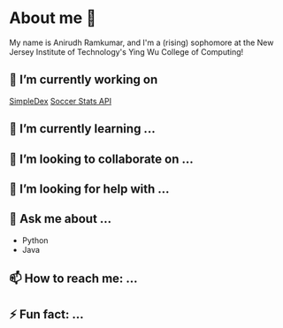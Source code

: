 # About me 👋

My name is Anirudh Ramkumar, and I'm a (rising) sophomore at the New Jersey Institute of Technology's Ying Wu College of Computing!

## 🔭 I’m currently working on
[SimpleDex](https://github.com/NinjaHawk2014/SimpleDex-Calculator)
[Soccer Stats API](https://github.com/NinjaHawk2014/Soccer-Stats-API)
## 🌱 I’m currently learning ...
## 👯 I’m looking to collaborate on ...
## 🤔 I’m looking for help with ...
## 💬 Ask me about ...
- Python
- Java
## 📫 How to reach me: ...
## ⚡ Fun fact: ...
